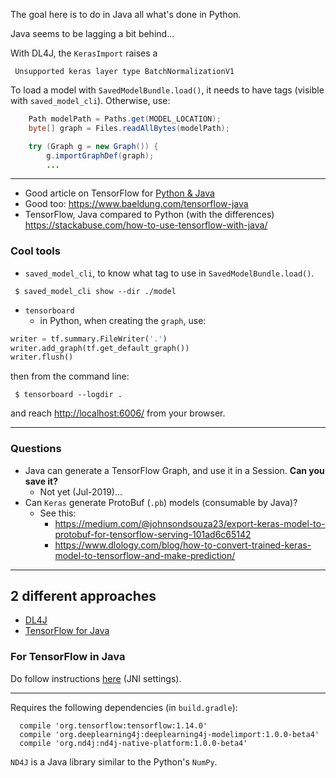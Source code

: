 The goal here is to do in Java all what's done in Python.

Java seems to be lagging a bit behind...

With DL4J, the `KerasImport` raises a 
```
 Unsupported keras layer type BatchNormalizationV1
```

To load a model with `SavedModelBundle.load()`, it needs to have tags (visible with `saved_model_cli`).
Otherwise, use:
```java
    Path modelPath = Paths.get(MODEL_LOCATION);
    byte[] graph = Files.readAllBytes(modelPath);

    try (Graph g = new Graph()) {
        g.importGraphDef(graph);
        ...
``` 

---

- Good article on TensorFlow for [Python & Java](https://medium.com/@alexkn15/tensorflow-save-model-for-use-in-java-or-c-ab351a708ee4)
- Good too: <https://www.baeldung.com/tensorflow-java>
- TensorFlow, Java compared to Python (with the differences) <https://stackabuse.com/how-to-use-tensorflow-with-java/>

### Cool tools
- `saved_model_cli`, to know what tag to use in `SavedModelBundle.load()`.
```
 $ saved_model_cli show --dir ./model
```
- `tensorboard`
    - in Python, when creating the `graph`, use:
```python
writer = tf.summary.FileWriter('.')
writer.add_graph(tf.get_default_graph())
writer.flush()
```
then from the command line:
```
 $ tensorboard --logdir .
```
and reach <http://localhost:6006/> from your browser.

---

### Questions

- Java can generate a TensorFlow Graph, and use it in a Session. **Can you save it?**
    - Not yet (Jul-2019)...
- Can `Keras` generate ProtoBuf (`.pb`) models (consumable by Java)?
    - See this: 
        - <https://medium.com/@johnsondsouza23/export-keras-model-to-protobuf-for-tensorflow-serving-101ad6c65142>
        - <https://www.dlology.com/blog/how-to-convert-trained-keras-model-to-tensorflow-and-make-prediction/>

---

## 2 different approaches
- [DL4J](https://deeplearning4j.org/)
- [TensorFlow for Java](https://www.tensorflow.org/install/lang_java)

### For TensorFlow in Java
Do follow instructions [here](https://www.tensorflow.org/install/lang_java#download) (JNI settings).

---

Requires the following dependencies (in `build.gradle`):
```
  compile 'org.tensorflow:tensorflow:1.14.0'
  compile 'org.deeplearning4j:deeplearning4j-modelimport:1.0.0-beta4'
  compile 'org.nd4j:nd4j-native-platform:1.0.0-beta4'
```

`ND4J` is a Java library similar to the Python's `NumPy`.

